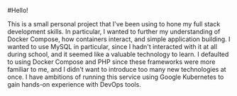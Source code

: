 #Hello!

This is a small personal project that I've been using to hone my full stack development skills.
In particular, I wanted to further my understanding of Docker Compose, how containers interact, and simple application building.
I wanted to use MySQL in particular, since I hadn't interacted with it at all during school, and it seemed like a valuable technology to learn.
I defaulted to using Docker Compose and PHP since these frameworks were more familiar to me, and I didn't want to introduce too many new technologies at once.
I have ambitions of running this service using Google Kubernetes to gain hands-on experience with DevOps tools.
